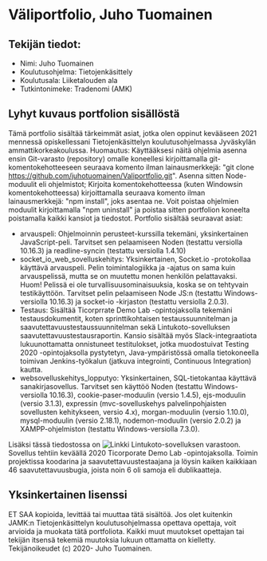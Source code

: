 # Väliportfolio, Juho Tuomainen
## Tekijän tiedot:
- Nimi: Juho Tuomainen 
- Koulutusohjelma: Tietojenkäsittely
- Koulutusala: Liiketalouden ala
- Tutkintonimeke: Tradenomi (AMK)
## Lyhyt kuvaus portfolion sisällöstä
Tämä portfolio sisältää tärkeimmät asiat, jotka olen oppinut kevääseen 2021 mennessä opiskellessani Tietojenkäsittelyn koulutusohjelmassa Jyväskylän ammattikorkeakoulussa. Huomautus: Käyttääksesi näitä ohjelmia asenna ensin Git-varasto (repository) omalle koneellesi kirjoittamalla git-komentokehotteeseen seuraava komento ilman lainausmerkkejä: "git clone https://github.com/juhotuomainen/Valiportfolio.git". Asenna sitten Node-moduulit eli ohjelmistot; Kirjoita komentokehotteessa (kuten Windowsin komentokehotteessa) kirjoittamalla seuraava komento ilman lainausmerkkejä: "npm install", joks asentaa ne. Voit poistaa ohjelmien moduulit kirjoittamalla "npm uninstall" ja poistaa sitten portfolion koneelta poistamalla kaikki kansiot ja tiedostot. Portfolio sisältää seuraavat asiat:
- arvauspeli: Ohjelmoinnin perusteet-kurssilla tekemäni, yksinkertainen JavaScript-peli. Tarvitset sen pelaamiseen Noden (testattu versiolla 10.16.3) ja readline-syncin (testattu versiolla 1.4.10)
- socket_io_web_sovelluskehitys: Yksinkertainen, Socket.io -protokollaa käyttävä arvauspeli. Pelin toimintalogiikka ja -ajatus on sama kuin arvauspelissä, mutta se on muutettu monen henkilön pelattavaksi. Huom! Pelissä ei ole turvallisuusominaisuuksia, koska se on tehtyvain testikäyttöön. Tarvitset pelin pelaamiseen Node JS:n (testattu Windows-versiolla 10.16.3) ja socket-io -kirjaston (testattu versiolla 2.0.3).
- Testaus: Sisältää Ticorprrate Demo Lab -opintojaksolla tekemäni testausdokumentit, koten sprinttikohtaisen testaussuunnitelman ja saavutettavuustestaussuunnitelman sekä Lintukoto-sovelluksen saavutettavuustestausraportin. Kansio sisältää myös Slack-integraatiota lukuunottamatta onnistuneet testitulokset, jotka muodostuivat Testing 2020 -opintojaksolla pystytetyn, Java-ympäristössä omalla tietokoneella toimivan Jenkins-työkalun (jatkuva integrointi, Continuous Integration) kautta.
- websovelluskehitys_lopputyo: Yksinkertainen, SQL-tietokantaa käyttävä sanakirjasovellus. Tarvitset sen käyttöö Noden (testattu Windows-versiolla 10.16.3), cookie-paser-moduulin (versio 1.4.5), ejs-moduulin (versio 3.1.3), expressin (mvc-sovelluskehys palvelinpohjaisten sovellusten kehitykseen, versio 4.x), morgan-moduulin (versio 1.10.0), mysql-moduulin (versio 2.18.1), nodemon-moduulin (versio 2.0.2) ja XAMPP-ohjelmiston (testattu Windows-versiolla 7.3.0).

Lisäksi tässä tiedostossa on ![Linkki Lintukoto-sovelluksen varastoon](https://github.com/juhotuomainen/Ticorporate_git.git). Sovellus tehtiin keväällä 2020 Ticorporate Demo Lab -opintojaksolla. Toimin projektissa koodarina ja saavutettavuustestaajana ja löysin kaiken kaikkiaan 46 saavutettavuusbugia, joista noin 6 oli samoja eli dublikaatteja.

## Yksinkertainen lisenssi
ET SAA kopioida, levittää tai muuttaa tätä sisältöä. Jos olet kuitenkin JAMK:n Tietojenkäsittelyn koulutusohjelmassa opettava opettaja, voit arvioida ja muokata tätä portfoliota. Kaikki muut muutokset opettajan tai tekijän itsensä tekemiä muutoksia lukuun ottamatta on kielletty. Tekijänoikeudet (c) 2020- Juho Tuomainen.
